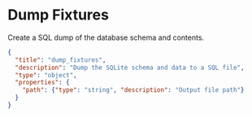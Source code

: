 # Dump Fixtures
Create a SQL dump of the database schema and contents.

```json
{
  "title": "dump_fixtures",
  "description": "Dump the SQLite schema and data to a SQL file",
  "type": "object",
  "properties": {
    "path": {"type": "string", "description": "Output file path"}
  }
}
```

